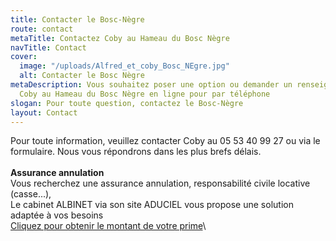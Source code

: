 ```yaml
---
title: Contacter le Bosc-Nègre
route: contact
metaTitle: Contactez Coby au Hameau du Bosc Nègre
navTitle: Contact
cover:
  image: "/uploads/Alfred_et_coby_Bosc_NEgre.jpg"
  alt: Contacter le Bosc Nègre
metaDescription: Vous souhaitez poser une option ou demander un renseignement ? Contactez
  Coby au Hameau du Bosc Nègre en ligne pour par téléphone
slogan: Pour toute question, contactez le Bosc-Nègre
layout: Contact
---
```


Pour toute information, veuillez contacter Coby au 05 53 40 99 27 ou via le formulaire. Nous vous répondrons dans les plus brefs délais.\
\
**Assurance annulation**\
Vous recherchez une assurance annulation, responsabilité civile locative (casse...),\
Le cabinet ALBINET via son site ADUCIEL vous propose une solution adaptée à vos besoins\
[Cliquez pour obtenir le montant de votre prime](http://www.aduciel.fr/Particuliers/Vacances/adar-assurance-annulation-partenaires.aspx?id=641500)\
